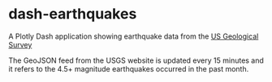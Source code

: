 # dash-earthquakes
A Plotly Dash application showing earthquake data from the [US Geological Survey](https://earthquake.usgs.gov/)

The GeoJSON feed from the USGS website is updated every 15 minutes and it refers to the 4.5+ magnitude earthquakes occurred in the past month.

